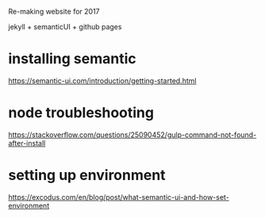 Re-making website for 2017

jekyll + semanticUI + github pages


# installing semantic
https://semantic-ui.com/introduction/getting-started.html

# node troubleshooting
https://stackoverflow.com/questions/25090452/gulp-command-not-found-after-install

# setting up environment
https://excodus.com/en/blog/post/what-semantic-ui-and-how-set-environment

